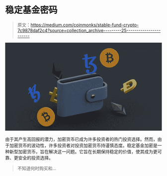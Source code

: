 # 稳定基金密码

> 原文：<https://medium.com/coinmonks/stable-fund-crypto-7c9878daf2c4?source=collection_archive---------25----------------------->

![](img/ffc6996492d9a215262ea8efe23ea5b7.png)

由于其产生高回报的潜力，加密货币已成为许多投资者的热门投资选择。然而，由于加密货币的波动性，许多投资者对投资加密货币持谨慎态度。稳定基金加密是一种新型加密货币，旨在解决这一问题。它旨在长期保持稳定的价值，使其成为更可靠、更安全的投资选择。

> 不知道何时购买和…